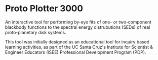 # Proto Plotter 3000

An interactive tool for performing by-eye fits of one- or two-component blackbody functions to the spectral energy distrubutions (SEDs) of real proto-planetary disk systems.

This tool was initially designed as an educational tool for inquiry based learning activities, as part of the UC Santa Cruz's Institute for Scientist & Engineer Educators (ISEE) Professional Development Program (PDP). 
